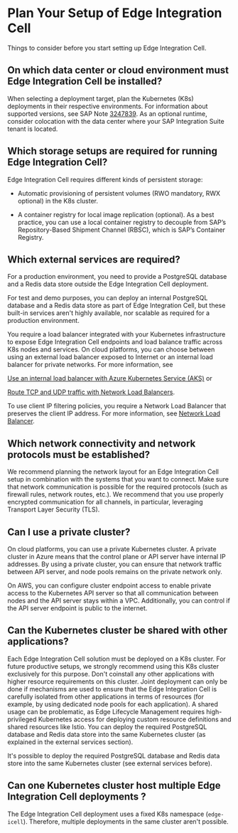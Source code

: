 <!-- loio217fed141b6f43a2ace418fc12fa4e6a -->

# Plan Your Setup of Edge Integration Cell

Things to consider before you start setting up Edge Integration Cell.



<a name="loio217fed141b6f43a2ace418fc12fa4e6a__section_fpm_rt1_mvb"/>

## On which data center or cloud environment must Edge Integration Cell be installed?

When selecting a deployment target, plan the Kubernetes \(K8s\) deployments in their respective environments. For information about supported versions, see SAP Note [3247839](https://me.sap.com/notes/3247839). As an optional runtime, consider colocation with the data center where your SAP Integration Suite tenant is located.



<a name="loio217fed141b6f43a2ace418fc12fa4e6a__section_dp1_st1_mvb"/>

## Which storage setups are required for running Edge Integration Cell?

Edge Integration Cell requires different kinds of persistent storage:

-   Automatic provisioning of persistent volumes \(RWO mandatory, RWX optional\) in the K8s cluster.

-   A container registry for local image replication \(optional\). As a best practice, you can use a local container registry to decouple from SAP’s Repository-Based Shipment Channel \(RBSC\), which is SAP’s Container Registry.




<a name="loio217fed141b6f43a2ace418fc12fa4e6a__section_pgp_wkz_xyb"/>

## Which external services are required?

For a production environment, you need to provide a PostgreSQL database and a Redis data store outside the Edge Integration Cell deployment.

For test and demo purposes, you can deploy an internal PostgreSQL database and a Redis data store as part of Edge Integration Cell, but these built-in services aren't highly available, nor scalable as required for a production environment.

You require a load balancer integrated with your Kubernetes infrastructure to expose Edge Integration Cell endpoints and load balance traffic across K8s nodes and services. On cloud platforms, you can choose between using an external load balancer exposed to Internet or an internal load balancer for private networks. For more information, see

[Use an internal load balancer with Azure Kubernetes Service \(AKS\)](https://learn.microsoft.com/en-us/azure/aks/internal-lb?tabs=set-service-annotations) or

[Route TCP and UDP traffic with Network Load Balancers](https://docs.aws.amazon.com/eks/latest/userguide/network-load-balancing.html).

To use client IP filtering policies, you require a Network Load Balancer that preserves the client IP address. For more information, see [Network Load Balancer](https://istio.io/latest/docs/tasks/security/authorization/authz-ingress/#network).



<a name="loio217fed141b6f43a2ace418fc12fa4e6a__section_ny1_st1_mvb"/>

## Which network connectivity and network protocols must be established?

We recommend planning the network layout for an Edge Integration Cell setup in combination with the systems that you want to connect. Make sure that network communication is possible for the required protocols \(such as firewall rules, network routes, etc.\). We recommend that you use properly encrypted communication for all channels, in particular, leveraging Transport Layer Security \(TLS\).



<a name="loio217fed141b6f43a2ace418fc12fa4e6a__section_hf4_z4z_xyb"/>

## Can I use a private cluster?

On cloud platforms, you can use a private Kubernetes cluster. A private cluster in Azure means that the control plane or API server have internal IP addresses. By using a private cluster, you can ensure that network traffic between API server, and node pools remains on the private network only.

On AWS, you can configure cluster endpoint access to enable private access to the Kubernetes API server so that all communication between nodes and the API server stays within a VPC. Additionally, you can control if the API server endpoint is public to the internet.



<a name="loio217fed141b6f43a2ace418fc12fa4e6a__section_ofb_st1_mvb"/>

## Can the Kubernetes cluster be shared with other applications?

Each Edge Integration Cell solution must be deployed on a K8s cluster. For future productive setups, we strongly recommend using this K8s cluster exclusively for this purpose. Don't coinstall any other applications with higher resource requirements on this cluster. Joint deployment can only be done if mechanisms are used to ensure that the Edge Integration Cell is carefully isolated from other applications in terms of resources \(for example, by using dedicated node pools for each application\). A shared usage can be problematic, as Edge Lifecycle Management requires high-privileged Kubernetes access for deploying custom resource definitions and shared resources like Istio. You can deploy the required PostgreSQL database and Redis data store into the same Kubernetes cluster \(as explained in the external services section\).

It's possible to deploy the required PostgreSQL database and Redis data store into the same Kubernetes cluster \(see external services before\).



<a name="loio217fed141b6f43a2ace418fc12fa4e6a__section_fgc_st1_mvb"/>

## Can one Kubernetes cluster host multiple Edge Integration Cell deployments ?

The Edge Integration Cell deployment uses a fixed K8s namespace \(`edge-icell`\). Therefore, multiple deployments in the same cluster aren't possible.

